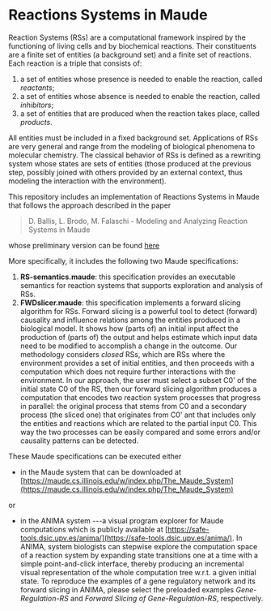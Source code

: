 # Reactions Systems in Maude

Reaction Systems (RSs) are a computational framework inspired by the functioning of living cells and 
by biochemical reactions. Their constituents are a finite set of entities (a background set) and 
a finite set of reactions. Each reaction is a triple that consists of: 
1. a set of entities whose presence is needed to enable the reaction, called *reactants*;
2. a set of entities whose absence is needed to enable the reaction, called *inhibitors*;
3. a set of entities that are produced when the reaction takes place, called *products*.

All entities must be included in a fixed background set.
Applications of RSs are very general and range from the modeling of biological phenomena to molecular chemistry.
The classical behavior of RSs is defined as a rewriting system whose states are sets of entities (those produced at the previous step, possibly joined with others provided by an external context, thus modeling the interaction with the environment).

This repository includes an implementation of Reactions Systems in Maude that follows the approach described in the paper

> D. Ballis, L. Brodo, M. Falaschi - Modeling and Analyzing Reaction Systems in Maude

whose preliminary version can be found [here](https://users.dimi.uniud.it/~demis.ballis/electronicsDraft.pdf)

More specifically, it includes the following two Maude specifications:

1. **RS-semantics.maude**: this specification provides an executable semantics for reaction systems that supports exploration and analysis of RSs.
2. **FWDslicer.maude**: this specification implements a forward slicing algorithm for RSs. Forward slicing is a powerful tool to detect (forward) causality and influence relations among the entities produced in a biological model. It shows how (parts of) an initial input affect the production of (parts of) the output and helps estimate which input data need to be modified to accomplish a change in the outcome.
Our methodology considers *closed* RSs, which are RSs where the environment provides a set of initial entities, and then proceeds with a computation which does not require further interactions with the environment. In our approach, the user must select a subset C0' of the initial state C0 of the RS, then our forward slicing algorithm produces a computation that encodes two reaction system processes that progress in parallel: the original process that stems from C0 and a secondary process (the sliced one) that originates from C0' ant that includes only the entities and reactions which are related to the partial input C0.
This way the two processes can be easily compared and some errors and/or causality patterns can be detected.

These Maude specifications can be executed either

- in the Maude system that can be downloaded at [https://maude.cs.illinois.edu/w/index.php/The_Maude_System](https://maude.cs.illinois.edu/w/index.php/The_Maude_System)

or

- in the ANIMA system ---a visual program explorer for Maude computations which is publicly available
at [https://safe-tools.dsic.upv.es/anima/](https://safe-tools.dsic.upv.es/anima/). In ANIMA, system biologists can stepwise explore the computation space
of a reaction system by expanding state transitions one at a time with a simple point-and-click interface, thereby producing an incremental visual representation
of the whole computation tree w.r.t. a given initial state. 
To reproduce the examples of a gene regulatory network and its forward slicing in ANIMA, please select
the preloaded examples *Gene-Regulation-RS* and *Forward Slicing of Gene-Regulation-RS*, respectively. 
